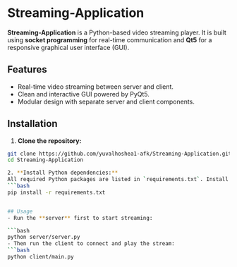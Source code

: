 # Streaming-Application

**Streaming-Application** is a Python-based video streaming player. It is built using **socket programming** for real-time communication and **Qt5** for a responsive graphical user interface (GUI).

## Features
- Real-time video streaming between server and client.
- Clean and interactive GUI powered by PyQt5.
- Modular design with separate server and client components.

## Installation
1. **Clone the repository:**
```bash
git clone https://github.com/yuvalhoshea1-afk/Streaming-Application.git
cd Streaming-Application

2. **Install Python dependencies:**  
All required Python packages are listed in `requirements.txt`. Install them using:
```bash
pip install -r requirements.txt


## Usage
- Run the **server** first to start streaming:

```bash
python server/server.py
- Then run the client to connect and play the stream:
```bash
python client/main.py
